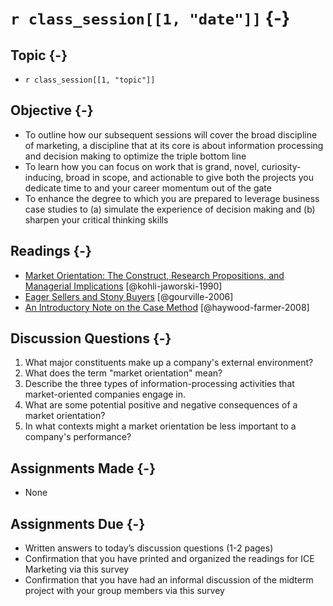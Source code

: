 # `r class_session[[1, "date"]]` {-}

## Topic {-}

- `r class_session[[1, "topic"]]`

## Objective {-}

- To outline how our subsequent sessions will cover the broad discipline of
marketing, a discipline that at its core is about information processing and
decision making to optimize the triple bottom line  
- To learn how you can focus on work that is grand, novel, curiosity-inducing,
broad in scope, and actionable to give both the projects you dedicate time to
and your career momentum out of the gate
- To enhance the degree to which you are prepared to leverage business case
studies to (a) simulate the experience of decision making and (b) sharpen your
critical thinking skills

## Readings {-}

- [Market Orientation: The Construct, Research Propositions, and Managerial
Implications][kohli-jaworski-1990] [@kohli-jaworski-1990]  
- [Eager Sellers and Stony Buyers][gourville-2006] [@gourville-2006]  
- [An Introductory Note on the Case Method][haywood-farmer-2008]
[@haywood-farmer-2008]


## Discussion Questions {-}

1. What major constituents make up a company's external environment?  
2. What does the term "market orientation" mean?  
3. Describe the three types of information-processing activities that
market-oriented companies engage in.
4. What are some potential positive and negative consequences of a market
orientation?
5. In what contexts might a market orientation be less important to a company's
performance?

## Assignments Made {-}

- None

## Assignments Due {-}

- Written answers to today’s discussion questions (1-2 pages)
- Confirmation that you have printed and organized the readings for ICE
Marketing via this survey
- Confirmation that you have had an informal discussion of the midterm project
with your group members via this survey

[gourville-2006]: http://proxy01.its.virginia.edu/login?url=http://search.ebscohost.com/login.aspx?direct=true&db=bth&AN=20773214&site=ehost-live&scope=site
[haywood-farmer-2008]: https://www.iveycases.com/media/16122/intro-note-to-case-method.pdf
[kohli-jaworski-1990]: http://proxy01.its.virginia.edu/login?url=http://search.ebscohost.com/login.aspx?direct=true&db=bth&AN=9602205182&site=ehost-live&scope=site